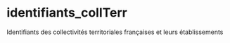 # identifiants_collTerr
Identifiants des collectivités territoriales françaises et leurs établissements
